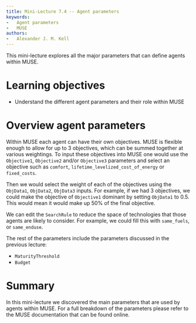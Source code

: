 ```yaml
---
title: Mini-Lecture 7.4 -- Agent parameters
keywords:
-   Agent parameters
-   MUSE
authors:
-   Alexander J. M. Kell
---
```


This mini-lecture explores all the major parameters that can define agents within MUSE.

# Learning objectives

- Understand the different agent parameters and their role within MUSE

# Overview agent parameters

Within MUSE each agent can have their own objectives. MUSE is flexible enough to allow for up to 3 objectives, which can be summed together at various weightings. To input these objectives into MUSE one would use the `Objective1`, `Objective2` and/or `Objective3` parameters and select an objective such as `comfort`, `lifetime_levelized_cost_of_energy` or `fixed_costs`.

Then we would select the weight of each of the objectives using the `ObjData1`, `ObjData2`, `ObjData3` inputs. For example, if we had 3 objectives, we could make the objective of `Objective1` dominant by setting `ObjData1` to 0.5. This would mean it would make up 50% of the final objective.

We can edit the `SearchRule` to reduce the space of technologies that those agents are likely to consider. For example, we could fill this with `same_fuels`, or `same_enduse`.

The rest of the parameters include the parameters discussed in the previous lecture:

- `MaturityThreshold`
- `Budget`

# Summary

In this mini-lecture we discovered the main parameters that are used by agents within MUSE. For a full breakdown of the parameters please refer to the MUSE documentation that can be found online.


